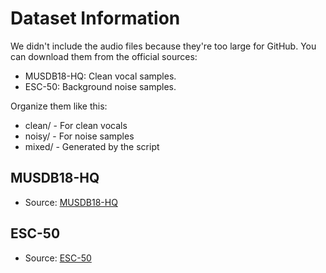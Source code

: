 # Dataset Information

We didn't include the audio files because they're too large for GitHub. 
You can download them from the official sources:

- MUSDB18-HQ: Clean vocal samples.
- ESC-50: Background noise samples.

Organize them like this:
- clean/ - For clean vocals
- noisy/ - For noise samples
- mixed/ - Generated by the script


## MUSDB18-HQ
- Source: [MUSDB18-HQ](https://zenodo.org/record/3338373)

## ESC-50
- Source: [ESC-50](https://github.com/karoldvl/ESC-50)

